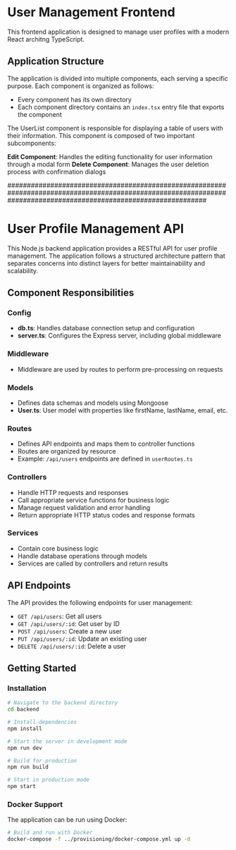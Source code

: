 # User  Management Frontend

This frontend application is designed to manage user profiles with a modern React architng TypeScript. 

## Application Structure

The application is divided into multiple components, each serving a specific purpose. Each component is organized as follows:

- Every component has its own directory
- Each component directory contains an `index.tsx` entry file that exports the component

The UserList component is responsible for displaying a table of users with their information. This component is composed of two important subcomponents:

 **Edit Component**: Handles the editing functionality for user information through a modal form
 **Delete Component**: Manages the user deletion process with confirmation dialogs

###################################################################################################################################################################
# User Profile Management API

This Node.js backend application provides a RESTful API for user profile management. The application follows a structured architecture pattern 
that separates concerns into distinct layers for better maintainability and scalability.

## Component Responsibilities

### Config

- **db.ts**: Handles database connection setup and configuration
- **server.ts**: Configures the Express server, including global middleware

### Middleware
- Middleware are used by routes to perform pre-processing on requests

### Models

- Defines data schemas and models using Mongoose
- **User.ts**: User model with properties like firstName, lastName, email, etc.

### Routes
- Defines API endpoints and maps them to controller functions
- Routes are organized by resource 
- Example: `/api/users` endpoints are defined in `userRoutes.ts`

### Controllers

- Handle HTTP requests and responses
- Call appropriate service functions for business logic
- Manage request validation and error handling
- Return appropriate HTTP status codes and response formats

### Services
- Contain core business logic
- Handle database operations through models
- Services are called by controllers and return results

## API Endpoints

The API provides the following endpoints for user management:

- `GET /api/users`: Get all users
- `GET /api/users/:id`: Get user by ID
- `POST /api/users`: Create a new user
- `PUT /api/users/:id`: Update an existing user
- `DELETE /api/users/:id`: Delete a user

## Getting Started


### Installation

```bash
# Navigate to the backend directory
cd backend

# Install dependencies
npm install

# Start the server in development mode
npm run dev

# Build for production
npm run build

# Start in production mode
npm start
```

### Docker Support

The application can be run using Docker:

```bash
# Build and run with Docker
docker-compose -f ../provisioning/docker-compose.yml up -d
```

